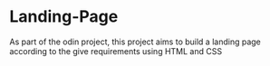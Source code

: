 # Landing-Page
As part of the odin project, this project aims to build a landing page according to the give requirements using HTML and CSS
